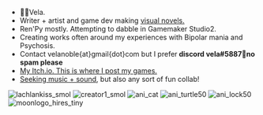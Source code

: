 - 🦘🦌Vela.
- Writer + artist and game dev making [visual novels.](https://moondisorder.com/portfolio/rubbleandrust/) 
- Ren'Py mostly. Attempting to dabble in Gamemaker Studio2.
- Creating works often around my experiences with Bipolar mania and Psychosis. 
- Contact velanoble{at}gmail{dot}com but I prefer<strong> discord vela#5887🔑no spam please</strong>
- [My Itch.io. This is where I post my games.](https://moondisorder.itch.io/)
- [Seeking music + sound](https://docs.google.com/document/d/1AyMgd0xbqF9R99hUJr8qaqxkvrtnue8DnmamaEiw1TE/edit?usp=sharing), but also any sort of fun collab!

![lachlankiss_smol](https://user-images.githubusercontent.com/47091951/135598593-e59a7a88-ef70-448c-b9c0-fa8c5025d30c.gif)
![creator1_smol](https://user-images.githubusercontent.com/47091951/137230598-b1cbdbcb-959b-4c1e-94e8-da71c9fa71c6.gif)
![ani_cat](https://user-images.githubusercontent.com/47091951/127810728-b10a6a0b-f218-4af5-bfcc-eb75cc3ec81a.gif)
![ani_turtle50](https://user-images.githubusercontent.com/47091951/123736006-6fcdd880-d8df-11eb-8be0-f37228f7d6cb.gif)
![ani_lock50](https://user-images.githubusercontent.com/47091951/133012077-2d67ca10-a1d2-4f72-80ac-458bfc1bf427.gif)
![moonlogo_hires_tiny](https://user-images.githubusercontent.com/47091951/137230508-97a255c4-732d-4cc9-a9d2-973a43f08a93.png)
